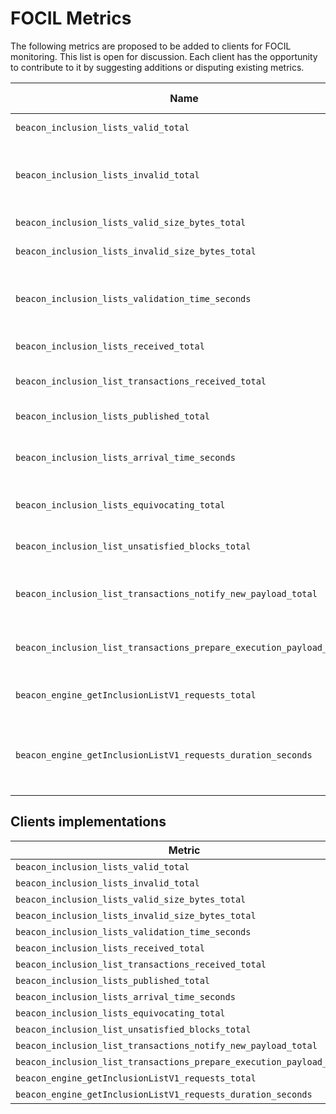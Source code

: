 # FOCIL Metrics

The following metrics are proposed to be added to clients for FOCIL monitoring. This list is open for discussion. Each client has the opportunity to contribute to it by suggesting additions or disputing existing metrics.

| Name | Metric type | Usage | Sample collection event | Labels | Buckets |
|------|-------------|-------|-------------------------|--------|---------|
| `beacon_inclusion_lists_valid_total`| Counter | Total number of valid inclusion lists | On inclusion list validation | **source:** gossip, api | |
| `beacon_inclusion_lists_invalid_total`| Counter | Total number of invalid inclusion lists | On inclusion list validation | **source**: gossip, api; **reason**: unknown, [REJECT/IGNORE from specs](https://github.com/ethereum/consensus-specs/blob/master/specs/_features/eip7805/p2p-interface.md#inclusion_list) | |
| `beacon_inclusion_lists_valid_size_bytes_total`| Counter | Total size of valid inclusion lists in bytes | On inclusion list validation | | |
| `beacon_inclusion_lists_invalid_size_bytes_total`| Counter | Total size of invalid inclusion lists in bytes | On inclusion list validation | | |
| `beacon_inclusion_lists_validation_time_seconds`| Histogram | Time taken to validate inclusion lists | On inclusion list validation | **source**: gossip, api | 0.1, 0.25, 0.5, 0.75, 1, 2 |
| `beacon_inclusion_lists_received_total`| Counter | Total number of received inclusion lists | On receiving inclusion list | **source**: gossip, api | |
| `beacon_inclusion_list_transactions_received_total`| Counter | Total number of transactions in received inclusion lists | On receiving inclusion list | **source**: gossip, api | |
| `beacon_inclusion_lists_published_total`| Counter | Total number of published inclusion lists | On publishing inclusion list | | |
| `beacon_inclusion_lists_arrival_time_seconds`| Histogram | Inclusion list arrival time since the beginning of slot | On receiving inclusion list | | 0, 1, 2, 3, 4, 6, 8, 9, 10, 11, 12 |
| `beacon_inclusion_lists_equivocating_total`| Counter | Total number of equivocating inclusion lists | Fork-choice `on_inclusion_list` | | |
| `beacon_inclusion_list_unsatisfied_blocks_total`| Counter | Total number of unsatisfied inclusion list blocks | Fork-choice `on_block` | | |
| `beacon_inclusion_list_transactions_notify_new_payload_total`| Counter | Total number of inclusion list transactions sent when notifying new payload | On `notify_new_payload` | | |
| `beacon_inclusion_list_transactions_prepare_execution_payload_total`| Counter | Total number of inclusion list transactions sent when preparing execution payload | On `prepare_execution_payload` | | |
| `beacon_engine_getInclusionListV1_requests_total`| Counter | Total number of engine_getInclusionListV1 requests sent | On `engine_getInclusionListV1` | | |
| `beacon_engine_getInclusionListV1_requests_duration_seconds`| Histogram | Duration of engine_getInclusionListV1 requests | On `engine_getInclusionListV1` | | 0.005, 0.01, 0.025, 0.05, 0.075, 0.1, 0.5 |

## Clients implementations

| Metric | Grandine | Lighthouse | Lodestar | Nimbus | Prysm | Teku |
|--------|----------|------------|----------|--------|-------|------|
| `beacon_inclusion_lists_valid_total`| □ | □ | ✅ | □ | □ | □ |
| `beacon_inclusion_lists_invalid_total`| □ | □ | ✅ | □ | □ | □ |
| `beacon_inclusion_lists_valid_size_bytes_total`| □ | □ | ✅ | □ | □ | □ |
| `beacon_inclusion_lists_invalid_size_bytes_total`| □ | □ | ✅ | □ | □ | □ |
| `beacon_inclusion_lists_validation_time_seconds`| □ | □ | ✅ | □ | □ | □ |
| `beacon_inclusion_lists_received_total`| □ | □ | ✅ | □ | □ | □ |
| `beacon_inclusion_list_transactions_received_total`| □ | □ | ✅ | □ | □ | □ |
| `beacon_inclusion_lists_published_total`| □ | □ | ✅ | □ | □ | □ |
| `beacon_inclusion_lists_arrival_time_seconds`| □ | □ | ✅ | □ | □ | □ |
| `beacon_inclusion_lists_equivocating_total`| □ | □ | ✅ | □ | □ | □ |
| `beacon_inclusion_list_unsatisfied_blocks_total`| □ | □ | ✅ | □ | □ | □ |
| `beacon_inclusion_list_transactions_notify_new_payload_total`| □ | □ | ✅ | □ | □ | □ |
| `beacon_inclusion_list_transactions_prepare_execution_payload_total`| □ | □ | ✅ | □ | □ | □ |
| `beacon_engine_getInclusionListV1_requests_total`| □ | □ | ✅ | □ | □ | □ |
| `beacon_engine_getInclusionListV1_requests_duration_seconds`| □ | □ | ✅ | □ | □ | □ |